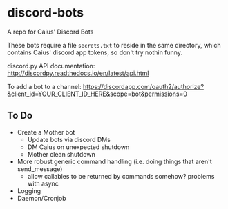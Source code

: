 # discord-bots
A repo for Caius' Discord Bots

These bots require a file `secrets.txt` to reside in the same directory, which contains Caius' discord app tokens, so don't try nothin funny. 

discord.py API documentation: http://discordpy.readthedocs.io/en/latest/api.html

To add a bot to a channel: https://discordapp.com/oauth2/authorize?&client_id=YOUR_CLIENT_ID_HERE&scope=bot&permissions=0

## To Do
* Create a Mother bot
  * Update bots via discord DMs
  * DM Caius on unexpected shutdown
  * Mother clean shutdown
* More robust generic command handling (i.e. doing things that aren't send_message) 
  * allow callables to be returned by commands somehow? problems with async
* Logging
* Daemon/Cronjob
